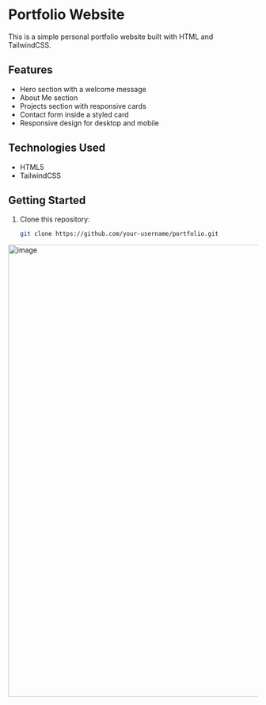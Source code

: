 # Portfolio Website

This is a simple personal portfolio website built with HTML and TailwindCSS.

## Features
- Hero section with a welcome message
- About Me section
- Projects section with responsive cards
- Contact form inside a styled card
- Responsive design for desktop and mobile

## Technologies Used
- HTML5
- TailwindCSS

## Getting Started
1. Clone this repository:
   ```bash
   git clone https://github.com/your-username/portfolio.git
<img width="1881" height="911" alt="image" src="https://github.com/user-attachments/assets/ca63dc09-0baf-41b4-9aae-680d8c396c7b" />
